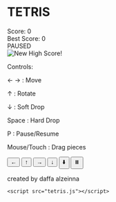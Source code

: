 <!DOCTYPE html>
<html>
<head>
    <title>Tetris Game</title>
    <meta name="viewport" content="width=device-width, initial-scale=1.0, maximum-scale=1.0, user-scalable=no">
    <link rel="stylesheet" href="styles.css">
</head>
<body>
    <div class="container">
        <h1>TETRIS</h1>
        <div class="game-stats">
            Score: <span id="score">0</span><br>
            Best Score: <span id="best-score">0</span>
        </div>
        <canvas id="game-board" width="240" height="480"></canvas>
        <div class="pause-overlay" id="pause-text">PAUSED</div>
        <img id="achievement-image" src="achievement.png" alt="New High Score!">
        <div class="controls">
            <p>Controls:</p>
            <p>← → : Move</p>
            <p>↑ : Rotate</p>
            <p>↓ : Soft Drop</p>
            <p>Space : Hard Drop</p>
            <p>P : Pause/Resume</p>
            <p>Mouse/Touch : Drag pieces</p>
        </div>
        <div class="mobile-controls">
            <button class="control-btn" id="left-btn">←</button>
            <button class="control-btn" id="rotate-btn">↑</button>
            <button class="control-btn" id="right-btn">→</button>
            <button class="control-btn" id="down-btn">↓</button>
            <button class="control-btn" id="drop-btn">⬇️</button>
            <button class="control-btn" id="pause-btn">⏸️</button>
        </div>
        <footer>
            <p>created by daffa alzeinna</data>
            </p>
        </footer>
    </div>

    <script src="tetris.js"></script>
</body>
</html>
